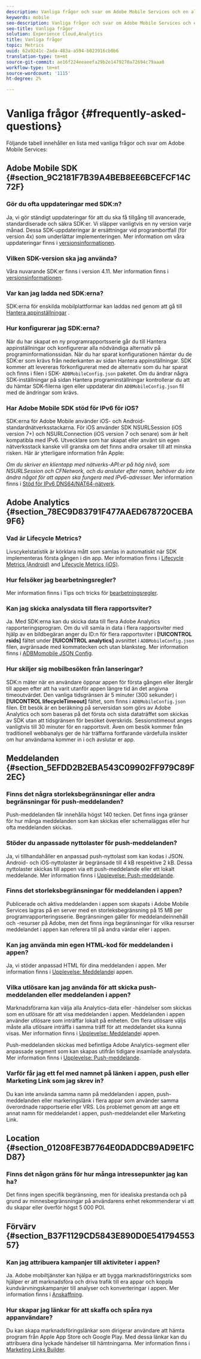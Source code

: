 ```yaml
---
description: Vanliga frågor och svar om Adobe Mobile Services och en allmän beskrivning av funktioner.
keywords: mobile
seo-description: Vanliga frågor och svar om Adobe Mobile Services och en allmän beskrivning av funktioner.
seo-title: Vanliga frågor
solution: Experience Cloud,Analytics
title: Vanliga frågor
topic: Metrics
uuid: 62a9241c-2ada-483a-a594-b023916cb0b6
translation-type: tm+mt
source-git-commit: ae16f224eeaeefa29b2e1479270a72694c79aaa0
workflow-type: tm+mt
source-wordcount: '1115'
ht-degree: 2%

---
```



# Vanliga frågor {#frequently-asked-questions}

Följande tabell innehåller en lista med vanliga frågor och svar om Adobe Mobile Services:

## Adobe Mobile SDK {#section_9C2181F7B39A4BEB8EE6BCEFCF14C72F}

### Gör du ofta uppdateringar med SDK:n?

Ja, vi gör ständigt uppdateringar för att du ska få tillgång till avancerade, standardiserade och säkra SDK:er. Vi släpper vanligtvis en ny version varje månad. Dessa SDK-uppdateringar är ersättningar vid programbortfall (för version 4x) som underlättar implementeringen. Mer information om våra uppdateringar finns i [versionsinformationen](https://docs.adobe.com/content/help/sv-SE/release-notes/experience-cloud/current.html).

### Vilken SDK-version ska jag använda?

Våra nuvarande SDK:er finns i version 4.11. Mer information finns i [versionsinformationen](https://docs.adobe.com/content/help/sv-SE/release-notes/experience-cloud/current.html).

### Var kan jag ladda ned SDK:erna?

SDK:erna för enskilda mobilplattformar kan laddas ned genom att gå till [Hantera appinställningar](/help/using/c-manage-app-settings/c-manage-app-settings.md) .

### Hur konfigurerar jag SDK:erna?

När du har skapat en ny programrapportsserie går du till Hantera appinställningar och konfigurerar alla nödvändiga alternativ på programinformationssidan. När du har sparat konfigurationen hämtar du de SDK:er som krävs från nederkanten av sidan Hantera appinställningar. SDK kommer att levereras förkonfigurerat med de alternativ som du har sparat och finns i filen i SDK- `ADBMobileConfig.json` paketet. Om du ändrar några SDK-inställningar på sidan Hantera programinställningar kontrollerar du att du hämtar SDK-filerna igen eller uppdaterar din `ADBMobileConfig.json` fil med de ändringar som krävs.

### Har Adobe Mobile SDK stöd för IPv6 för iOS?

SDK:erna för Adobe Mobile använder iOS- och Android-standardnätverksstackarna. För iOS använder SDK NSURLSession (iOS version 7+) och NSURLConnection (iOS version 7 och senare) som är helt kompatibla med IPv6. Utvecklare som har skapat eller använt sin egen nätverksstack kanske vill granska om det finns andra orsaker till att minska risken. Här är ytterligare information från Apple:

*Om du skriver en klientapp med nätverks-API:er på hög nivå, som NSURLSession och CFNetwork, och du ansluter efter namn, behöver du inte ändra något för att appen ska fungera med IPv6-adresser.* Mer information finns i [Stöd för IPv6 DNS64/NAT64-nätverk](https://developer.apple.com/library/content/documentation/NetworkingInternetWeb/Conceptual/NetworkingOverview/UnderstandingandPreparingfortheIPv6Transition/UnderstandingandPreparingfortheIPv6Transition.html#__/apple_ref/doc/uid/TP40010220-CH213-SW1).


## Adobe Analytics {#section_78EC9D83791F477AAED678720CEBA9F6}

### Vad är Lifecycle Metrics?

Livscykelstatistik är körklara mått som samlas in automatiskt när SDK implementeras första gången i din app. Mer information finns i [Lifecycle Metrics (Android)](/help/android/metrics.md) and [Lifecycle Metrics (iOS)](/help/ios/metrics.md).

### Hur felsöker jag bearbetningsregler?

Mer information finns i Tips och tricks för [bearbetningsregler](https://docs.adobe.com/content/help/en/analytics/admin/admin-tools/processing-rules/processing-rules-tips.html).

### Kan jag skicka analysdata till flera rapportsviter?

Ja. Med SDK:erna kan du skicka data till flera Adobe Analytics rapporteringsprogram. Om du vill samla in data i flera rapportsviter med hjälp av en bildbegäran anger du ID:n för flera rapportsviter i **[!UICONTROL rsids]** fältet under **[!UICONTROL analytics]** avsnittet i `ADBMobileConfig.json` filen, avgränsade med kommatecken och utan blanksteg. Mer information finns i [ADBMomobile JSON Config](/help/ios/configuration/json-config/json-config.md).

### Hur skiljer sig mobilbesöken från lanseringar?

SDK:n mäter när en användare öppnar appen för första gången eller återgår till appen efter att ha varit utanför appen längre tid än det angivna timeoutvärdet. Den vanliga tidsgränsen är 5 minuter (300 sekunder) i **[!UICONTROL lifecycleTimeout]** fältet, som finns i `ADBMobileConfig.json` filen. Ett besök är en beräkning på serversidan som görs av Adobe Analytics och som baseras på det första och sista dataträffet som skickas av SDK utan att tidsgränsen för besöket överskrids. Sessionstimeout anges vanligtvis till 30 minuter för en rapportsvit. Även om besök kommer från traditionell webbanalys ger de här träffarna fortfarande värdefulla insikter om hur användarna kommer in i och avslutar er app.

## Meddelanden {#section_5EFDD2B2EBA543C09902FF979C89F2EC}

### Finns det några storleksbegränsningar eller andra begränsningar för push-meddelanden?

Push-meddelanden får innehålla högst 140 tecken. Det finns inga gränser för hur många meddelanden som kan skickas eller schemaläggas eller hur ofta meddelanden skickas.

### Stöder du anpassade nyttolaster för push-meddelanden?

Ja, vi tillhandahåller en anpassad push-nyttolast som kan kodas i JSON. Android- och iOS-nyttolaster är begränsade till 4 kB respektive 2 kB. Dessa nyttolaster skickas till appen via ett push-meddelande eller ett lokalt meddelande. Mer information finns i [Upplevelse: Push-meddelande](/help/using/in-app-messaging/t-create-push-message/c-experience-push-message.md).

### Finns det storleksbegränsningar för meddelanden i appen?

Publicerade och aktiva meddelanden i appen som skapats i Adobe Mobile Services lagras på en server med en storleksbegränsning på 15 MB per programrapporteringsserie. Begränsningen gäller för meddelandeinnehåll och -resurser på Adobe, men det finns inga begränsningar för vilka resurser meddelandet i appen kan referera till på andra värdar eller i appen.

### Kan jag använda min egen HTML-kod för meddelanden i appen?

Ja, vi stöder anpassad HTML för dina meddelanden i appen. Mer information finns i [Upplevelse: Meddelande](/help/using/in-app-messaging/t-in-app-message/c-experience-in-app-message.md)i appen.

### Vilka utlösare kan jag använda för att skicka push-meddelanden eller meddelanden i appen?

Marknadsförarna kan välja alla Analytics-data eller -händelser som skickas som en utlösare för att visa meddelanden i appen. Meddelanden i appen använder utlösare som inträffar lokalt på enheten. Om flera utlösare väljs måste alla utlösare inträffa i samma träff för att meddelandet ska kunna visas. Mer information finns i [Upplevelse: Meddelande](/help/using/in-app-messaging/t-in-app-message/c-experience-in-app-message.md)i appen.

Push-meddelanden skickas med befintliga Adobe Analytics-segment eller anpassade segment som kan skapas utifrån tidigare insamlade analysdata. Mer information finns i [Upplevelse: Push-meddelande](/help/using/in-app-messaging/t-create-push-message/c-experience-push-message.md).

### Varför får jag ett fel med namnet på länken i appen, push eller Marketing Link som jag skrev in?

Du kan inte använda samma namn på meddelanden i appen, push-meddelanden eller markeringslänk i flera appar som använder samma överordnade rapportserie eller VRS. Lös problemet genom att ange ett annat namn för meddelandet i appen, push-meddelandet eller Marketing Link.

## Location {#section_01208FE3B7764E0DADDCB9AD9E1FCD87}

### Finns det någon gräns för hur många intressepunkter jag kan ha?

Det finns ingen specifik begränsning, men för idealiska prestanda och på grund av minnesbegränsningar på användarens enhet rekommenderar vi att du skapar eller överför högst 5 000 POI.

## Förvärv {#section_B37F1129CD5843E890D0E54179455357}

### Kan jag attribuera kampanjer till aktiviteter i appen?

Ja. Adobe mobiltjänster kan hjälpa er att bygga marknadsföringstricks som hjälper er att marknadsföra och driva trafik till era appar och koppla kundvärvningskampanjer till analyser och konverteringar i appen. Mer information finns i [Anskaffning](/help/using/acquisition-main/acquisition-main.md).

### Hur skapar jag länkar för att skaffa och spåra nya appanvändare?

Du kan skapa marknadsföringslänkar som dirigerar användare att hämta program från Apple App Store och Google Play. Med dessa länkar kan du attribuera dina lyckade händelser till hämtningarna. Mer information finns i [Marketing Links Builder](/help/using/acquisition-main/c-marketing-links-builder/c-marketing-links-builder.md).